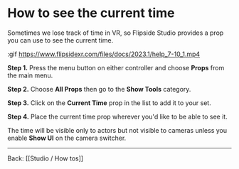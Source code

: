 # How to see the current time

Sometimes we lose track of time in VR, so Flipside Studio provides a prop you can use to see the current time.

:gif https://www.flipsidexr.com/files/docs/2023.1/help_7-10_1.mp4

**Step 1.** Press the menu button on either controller and choose **Props** from the main menu.

**Step 2.** Choose **All Props** then go to the **Show Tools** category.

**Step 3.** Click on the **Current Time** prop in the list to add it to your set.

**Step 4.** Place the current time prop wherever you'd like to be able to see it.

The time will be visible only to actors but not visible to cameras unless you enable **Show UI** on the camera switcher.

---

Back: [[Studio / How tos]]
